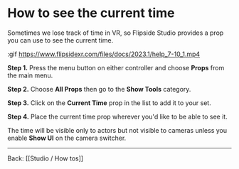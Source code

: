 # How to see the current time

Sometimes we lose track of time in VR, so Flipside Studio provides a prop you can use to see the current time.

:gif https://www.flipsidexr.com/files/docs/2023.1/help_7-10_1.mp4

**Step 1.** Press the menu button on either controller and choose **Props** from the main menu.

**Step 2.** Choose **All Props** then go to the **Show Tools** category.

**Step 3.** Click on the **Current Time** prop in the list to add it to your set.

**Step 4.** Place the current time prop wherever you'd like to be able to see it.

The time will be visible only to actors but not visible to cameras unless you enable **Show UI** on the camera switcher.

---

Back: [[Studio / How tos]]
